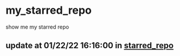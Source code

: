 # my_starred_repo
show me my starred repo

update at 01/22/22 16:16:00 in [starred_repo](./index.html)
---


